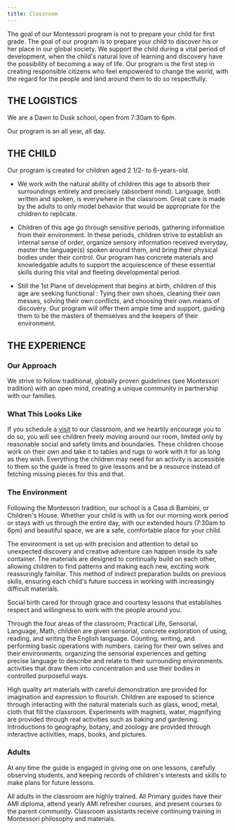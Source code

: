 ```yaml
---
title: Classroom
---
```


The goal of our Montessori program is not to prepare your child for first grade. The goal of our program is to prepare your child to discover his or her place in our global society. We support the child during a vital period of development, when the child's natural love of learning and discovery have the possibility of becoming a way of life. Our program is the first step in creating responsible citizens who feel empowered to change the world, with the regard for the people and land around them to do so respectfully.

<a name="logistics"></a>

THE LOGISTICS
-------------

We are a Dawn to Dusk school, open from 7:30am to 6pm.

Our program is an all year, all day.
<a name="the_child"></a>

THE CHILD
---------

Our program is created for children aged 2 1/2- to 6-years-old.

-   We work with the natural ability of children this age to absorb their surroundings entirely and precisely (absorbent mind). Language, both written and spoken, is everywhere in the classroom. Great care is made by the adults to only model behavior that would be appropriate for the children to replicate.

<!-- -->

-   Children of this age go through sensitive periods, gathering information from their environment. In these periods, children strive to establish an internal sense of order, organize sensory information received everyday, master the language(s) spoken around them, and bring their physical bodies under their control. Our program has concrete materials and knowledgable adults to support the acquiescence of these essential skills during this vital and fleeting developmental period.

<!-- -->

-   Still the 1st Plane of development that begins at birth, children of this age are seeking functional : Tying their own shoes, cleaning their own messes, solving their own conflicts, and choosing their own means of discovery. Our program will offer them ample time and support, guiding them to be the masters of themselves and the keepers of their environment.

<a name="the_experience"></a>

THE EXPERIENCE
--------------

### Our Approach

We strive to follow traditional, globally proven guidelines (see Montessori tradition) with an open mind, creating a unique community in partnership with our families.

### What This Looks Like

If you schedule a [visit](/observation) to our classroom, and we heartily encourage you to do so, you will see children freely moving around our room, limited only by reasonable social and safety limits and boundaries. These children choose work on their own and take it to tables and rugs to work with it for as long as they wish. Everything the children may need for an activity is accessible to them so the guide is freed to give lessons and be a resource instead of fetching missing pieces for this and that.

### The Environment

Following the Montessori tradition, our school is a Casa di Bambini, or Children's House. Whether your child is with us for our morning work period or stays with us through the entire day, with our extended hours (7:30am to 6pm) and beautiful space, we are a safe, comfortable place for your child.

The environment is set up with precision and attention to detail so unexpected discovery and creative adventure can happen inside its safe container. The materials are designed to continually build on each other, allowing children to find patterns and making each new, exciting work reassuringly familiar. This method of indirect preparation builds on previous skills, ensuring each child's future success in working with increasingly difficult materials.

Social birth cared for through grace and courtesy lessons that establishes respect and willingness to work with the people around you.

Through the four areas of the classroom; Practical Life, Sensorial, Language, Math, children are given sensorial, concrete exploration of using, reading, and writing the English language. Counting, writing, and performing basic operations with numbers. caring for their own selves and their environments, organizing the sensorial experiences and getting precise language to describe and relate to their surrounding environments. activities that draw them into concentration and use their bodies in controlled purposeful ways.

High quality art materials with careful demonstration are provided for imagination and expression to flourish. Children are exposed to science through interacting with the natural materials such as glass, wood, metal, cloth that fill the classroom. Experiments with magnets, water, magnifying are provided through real activities such as baking and gardening. Introductions to geography, botany, and zoology are provided through interactive activities, maps, books, and pictures.

### Adults

At any time the guide is engaged in giving one on one lessons, carefully observing students, and keeping records of children's interests and skills to make plans for future lessons.

All adults in the classroom are highly trained. All Primary guides have their AMI diploma, attend yearly AMI refresher courses, and present courses to the parent community. Classroom assistants receive continuing training in Montessori philosophy and materials.
